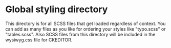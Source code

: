 # Global styling directory

This directory is for all SCSS files that get loaded regardless of context.
You can add as many files as you like for ordering your styles like "typo.scss" or "tables.scss".
Also SCSS files from this directory will be included in the wysiwyg.css file for CKEDITOR.

